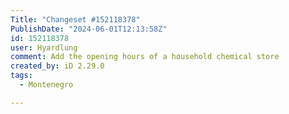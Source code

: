 ```yaml
---
Title: "Changeset #152118378"
PublishDate: "2024-06-01T12:13:58Z"
id: 152118378
user: Hyardlung
comment: Add the opening hours of a household chemical store
created_by: iD 2.29.0
tags:
  - Montenegro

---
```

